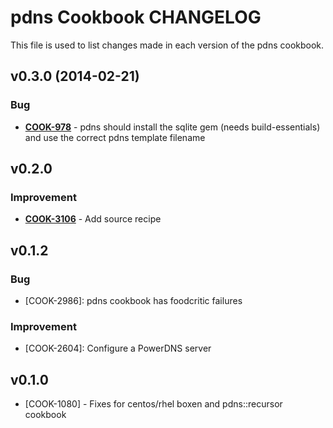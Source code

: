 pdns Cookbook CHANGELOG
=======================
This file is used to list changes made in each version of the pdns cookbook.

v0.3.0 (2014-02-21)
-------------------
### Bug
- **[COOK-978](https://tickets.opscode.com/browse/COOK-978)** - pdns should install the sqlite gem (needs build-essentials) and use the correct pdns template filename


v0.2.0
------
### Improvement
- **[COOK-3106](https://tickets.opscode.com/browse/COOK-3106)** - Add source recipe

v0.1.2
------
### Bug
- [COOK-2986]: pdns cookbook has foodcritic failures

### Improvement
- [COOK-2604]: Configure a PowerDNS server

v0.1.0
------
- [COOK-1080] - Fixes for centos/rhel boxen and pdns::recursor cookbook
